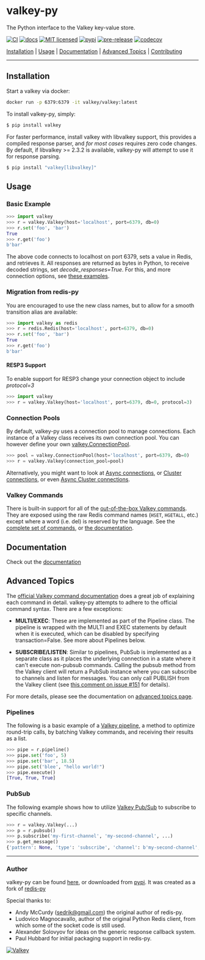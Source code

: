 # valkey-py

The Python interface to the Valkey key-value store.

[![CI](https://github.com/valkey-io/valkey-py/workflows/CI/badge.svg)](https://github.com/valkey-io/valkey-py/actions?query=workflow%3ACI+branch%3Amain)
[![docs](https://readthedocs.org/projects/valkey-py/badge/?version=latest&style=flat)](https://valkey-py.readthedocs.io/en/latest/)
[![MIT licensed](https://img.shields.io/badge/license-MIT-blue.svg)](./LICENSE)
[![pypi](https://badge.fury.io/py/valkey.svg)](https://pypi.org/project/valkey/)
[![pre-release](https://img.shields.io/github/v/release/valkey-io/valkey-py?include_prereleases&label=latest-prerelease)](https://github.com/valkey-io/valkey-py/releases)
[![codecov](https://codecov.io/gh/valkey-io/valkey-py/branch/main/graph/badge.svg?token=yenl5fzxxr)](https://codecov.io/gh/valkey-io/valkey-py)

[Installation](#installation) |  [Usage](#usage) | [Documentation](#documentation) | [Advanced Topics](#advanced-topics) | [Contributing](https://github.com/valkey-io/valkey-py/blob/main/CONTRIBUTING.md)

---------------------------------------------

## Installation

Start a valkey via docker:

``` bash
docker run -p 6379:6379 -it valkey/valkey:latest
```

To install valkey-py, simply:

``` bash
$ pip install valkey
```

For faster performance, install valkey with libvalkey support, this provides a compiled response parser, and *for most cases* requires zero code changes.
By default, if libvalkey >= 2.3.2 is available, valkey-py will attempt to use it for response parsing.

``` bash
$ pip install "valkey[libvalkey]"
```

## Usage

### Basic Example

``` python
>>> import valkey
>>> r = valkey.Valkey(host='localhost', port=6379, db=0)
>>> r.set('foo', 'bar')
True
>>> r.get('foo')
b'bar'
```

The above code connects to localhost on port 6379, sets a value in Redis, and retrieves it. All responses are returned as bytes in Python, to receive decoded strings, set *decode_responses=True*.  For this, and more connection options, see [these examples](https://valkey-py.readthedocs.io/en/latest/examples.html).

### Migration from redis-py

You are encouraged to use the new class names, but to allow for a smooth transition alias are available:

``` python
>>> import valkey as redis
>>> r = redis.Redis(host='localhost', port=6379, db=0)
>>> r.set('foo', 'bar')
True
>>> r.get('foo')
b'bar'
```

#### RESP3 Support
To enable support for RESP3 change your connection object to include *protocol=3*

``` python
>>> import valkey
>>> r = valkey.Valkey(host='localhost', port=6379, db=0, protocol=3)
```

### Connection Pools

By default, valkey-py uses a connection pool to manage connections. Each instance of a Valkey class receives its own connection pool. You can however define your own [valkey.ConnectionPool](https://valkey-py.readthedocs.io/en/latest/connections.html#connection-pools).

``` python
>>> pool = valkey.ConnectionPool(host='localhost', port=6379, db=0)
>>> r = valkey.Valkey(connection_pool=pool)
```

Alternatively, you might want to look at [Async connections](https://valkey-py.readthedocs.io/en/latest/examples/asyncio_examples.html), or [Cluster connections](https://valkey-py.readthedocs.io/en/latest/connections.html#cluster-client), or even [Async Cluster connections](https://valkey-py.readthedocs.io/en/latest/connections.html#async-cluster-client).

### Valkey Commands

There is built-in support for all of the [out-of-the-box Valkey commands](https://valkey.io/commands). They are exposed using the raw Redis command names (`HSET`, `HGETALL`, etc.) except where a word (i.e. del) is reserved by the language. See the [complete set of commands](https://github.com/valkey-io/valkey-py/tree/main/valkey/commands), or [the documentation](https://valkey-py.readthedocs.io/en/latest/commands.html).

## Documentation

Check out the [documentation](https://valkey-py.readthedocs.io/en/latest/index.html)

## Advanced Topics

The [official Valkey command documentation](https://valkey.io/commands)
does a great job of explaining each command in detail. valkey-py attempts
to adhere to the official command syntax. There are a few exceptions:

-   **MULTI/EXEC**: These are implemented as part of the Pipeline class.
    The pipeline is wrapped with the MULTI and EXEC statements by
    default when it is executed, which can be disabled by specifying
    transaction=False. See more about Pipelines below.

-   **SUBSCRIBE/LISTEN**: Similar to pipelines, PubSub is implemented as
    a separate class as it places the underlying connection in a state
    where it can\'t execute non-pubsub commands. Calling the pubsub
    method from the Valkey client will return a PubSub instance where you
    can subscribe to channels and listen for messages. You can only call
    PUBLISH from the Valkey client (see [this comment on issue
    #151](https://github.com/redis/redis-py/issues/151#issuecomment-1545015)
    for details).

For more details, please see the documentation on [advanced topics page](https://valkey-py.readthedocs.io/en/latest/advanced_features.html).

### Pipelines

The following is a basic example of a [Valkey pipeline](https://valkey.io/topics/pipelining/), a method to optimize round-trip calls, by batching Valkey commands, and receiving their results as a list.


``` python
>>> pipe = r.pipeline()
>>> pipe.set('foo', 5)
>>> pipe.set('bar', 18.5)
>>> pipe.set('blee', "hello world!")
>>> pipe.execute()
[True, True, True]
```

### PubSub

The following example shows how to utilize [Valkey Pub/Sub](https://valkey.io/topics/pubsub/) to subscribe to specific channels.

``` python
>>> r = valkey.Valkey(...)
>>> p = r.pubsub()
>>> p.subscribe('my-first-channel', 'my-second-channel', ...)
>>> p.get_message()
{'pattern': None, 'type': 'subscribe', 'channel': b'my-second-channel', 'data': 1}
```


--------------------------

### Author

valkey-py can be found [here](
https://github.com/valkey-io/valkey-py), or downloaded from [pypi](https://pypi.org/project/valkey/).
It was created as a fork of [redis-py](https://github.com/redis/redis-py)

Special thanks to:

-   Andy McCurdy (<sedrik@gmail.com>) the original author of redis-py.
-   Ludovico Magnocavallo, author of the original Python Redis client,
    from which some of the socket code is still used.
-   Alexander Solovyov for ideas on the generic response callback
    system.
-   Paul Hubbard for initial packaging support in redis-py.

[![Valkey](./docs/logo-valkey.png)](https://valkey.io/)
